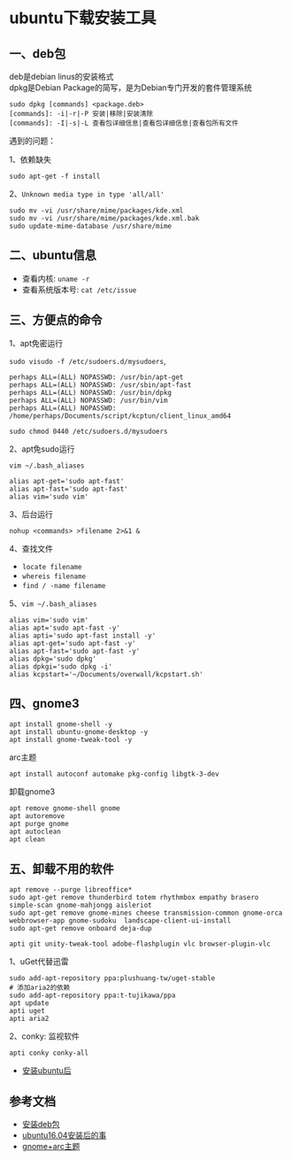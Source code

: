 <!-- 2017/924 -->

# ubuntu下载安装工具

## 一、deb包

deb是debian linus的安装格式</br>
dpkg是Debian Package的简写，是为Debian专门开发的套件管理系统

```shell
sudo dpkg [commands] <package.deb>
[commands]: -i|-r|-P 安装|移除|安装清除
[commands]: -I|-s|-L 查看包详细信息|查看包详细信息|查看包所有文件
```

遇到的问题：

1、依赖缺失

```shell
sudo apt-get -f install
```
2、`Unknown media type in type 'all/all'`
```shell
sudo mv -vi /usr/share/mime/packages/kde.xml 
sudo mv -vi /usr/share/mime/packages/kde.xml.bak
sudo update-mime-database /usr/share/mime
```

## 二、ubuntu信息

- 查看内核: `uname -r`
- 查看系统版本号: `cat /etc/issue`

## 三、方便点的命令

1、apt免密运行

`sudo visudo -f /etc/sudoers.d/mysudoers`,

```shell
perhaps ALL=(ALL) NOPASSWD: /usr/bin/apt-get
perhaps ALL=(ALL) NOPASSWD: /usr/sbin/apt-fast
perhaps ALL=(ALL) NOPASSWD: /usr/bin/dpkg
perhaps ALL=(ALL) NOPASSWD: /usr/bin/vim
perhaps ALL=(ALL) NOPASSWD: /home/perhaps/Documents/script/kcptun/client_linux_amd64
```

`sudo chmod 0440 /etc/sudoers.d/mysudoers`

2、apt免sudo运行

`vim ~/.bash_aliases`

```shell
alias apt-get='sudo apt-fast'
alias apt-fast='sudo apt-fast'
alias vim='sudo vim'
```

3、后台运行

`nohup <commands> >filename 2>&1 &`

4、查找文件

- `locate filename`
- `whereis filename`
- `find / -name filename`

5、`vim ~/.bash_aliases`

```shell
alias vim='sudo vim'
alias apt='sudo apt-fast -y'
alias apti='sudo apt-fast install -y'
alias apt-get='sudo apt-fast -y'
alias apt-fast='sudo apt-fast -y'
alias dpkg='sudo dpkg'
alias dpkgi='sudo dpkg -i'
alias kcpstart='~/Documents/overwall/kcpstart.sh'
```

## 四、gnome3

```shell
apt install gnome-shell -y
apt install ubuntu-gnome-desktop -y
apt install gnome-tweak-tool -y
```

arc主题

```shell
apt install autoconf automake pkg-config libgtk-3-dev
```

卸载gnome3

```shell
apt remove gnome-shell gnome
apt autoremove
apt purge gnome
apt autoclean
apt clean
```

## 五、卸载不用的软件

```shell
apt remove --purge libreoffice*
sudo apt-get remove thunderbird totem rhythmbox empathy brasero simple-scan gnome-mahjongg aisleriot 
sudo apt-get remove gnome-mines cheese transmission-common gnome-orca webbrowser-app gnome-sudoku  landscape-client-ui-install  
sudo apt-get remove onboard deja-dup
```

```shell
apti git unity-tweak-tool adobe-flashplugin vlc browser-plugin-vlc
```

1、uGet代替迅雷

```shell
sudo add-apt-repository ppa:plushuang-tw/uget-stable
# 添加aria2的依赖
sudo add-apt-repository ppa:t-tujikawa/ppa
apt update
apti uget
apti aria2
```

2、conky: 监视软件

`apti conky conky-all`

- [安装ubuntu后](https://www.jianshu.com/p/19353fbda01e)

## 参考文档

- [安装deb包](https://chentao92.github.io/2016/09/19/ubuntu16.04%E5%AE%89%E8%A3%85deb%E8%BD%AF%E4%BB%B6%E5%8C%85%E6%AD%A5%E9%AA%A4/)
- [ubuntu16.04安装后的事](https://www.sysgeek.cn/15-things-to-do-after-installing-ubuntu-16-04-lts/)
- [gnome+arc主题](http://www.linuxdiyf.com/linux/21610.html)
